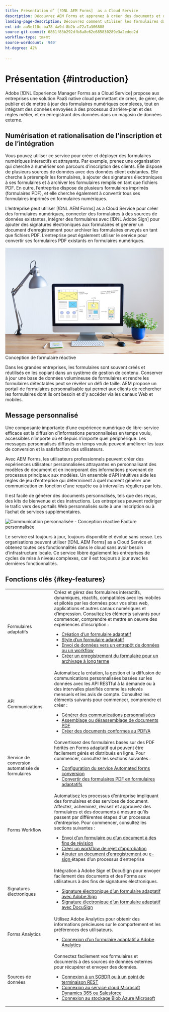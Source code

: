 ```yaml
---
title: Présentation d’ [!DNL AEM Forms]  as a Cloud Service
description: Découvrez AEM Forms et apprenez à créer des documents et du contenu de formulaire pour les entreprises. Découvrez Platform-as-a-Service (PaaS) et apprenez à gérer des formulaires numériques et des processus d’entreprise à l’échelle de l’organisation, ainsi qu’à connecter Forms aux sources de données actives.
landing-page-description: Découvrez comment utiliser les formulaires dans AEM as a Cloud Service.
exl-id: aa5ef10c-ba78-4a9d-8b2b-a72a7a306888
source-git-commit: 6861f83b292dfb8a8e62e685830289e3a2eded2d
workflow-type: tm+mt
source-wordcount: '940'
ht-degree: 42%

---
```


# Présentation {#introduction}

Adobe [!DNL Experience Manager Forms as a Cloud Service] propose aux entreprises une solution PaaS native cloud permettant de créer, de gérer, de publier et de mettre à jour des formulaires numériques complexes, tout en intégrant des données envoyées à des processus d’arrière-plan et des règles métier, et en enregistrant des données dans un magasin de données externe.

## Numérisation et rationalisation de l’inscription et de l’intégration

Vous pouvez utiliser ce service pour créer et déployer des formulaires numériques interactifs et attrayants. Par exemple, prenez une organisation qui cherche à numériser son parcours d’inscription des clients. Elle dispose de plusieurs sources de données avec des données client existantes. Elle cherche à préremplir les formulaires, à ajouter des signatures électroniques à ses formulaires et à archiver les formulaires remplis en tant que fichiers PDF. En outre, l’entreprise dispose de plusieurs formulaires imprimés (formulaires PDF), et elle cherche également à convertir tous ses formulaires imprimés en formulaires numériques.

L’entreprise peut utiliser [!DNL AEM Forms] as a Cloud Service pour créer des formulaires numériques, connecter des formulaires à des sources de données existantes, intégrer des formulaires avec [!DNL Adobe Sign] pour ajouter des signatures électroniques aux formulaires et générer un document d’enregistrement pour archiver les formulaires envoyés en tant que fichiers PDF. L’entreprise peut également utiliser le service pour convertir ses formulaires PDF existants en formulaires numériques.

![Collecte de données - Conception de formulaire réactive](/help/forms/assets/data-collection.jpeg)
Conception de formulaire réactive

Dans les grandes entreprises, les formulaires sont souvent créés et réutilisés en les copiant dans un système de gestion de contenu. Conserver à jour une base de données volumineuse de formulaires et rendre les formulaires détectables peut se révéler un défi de taille. AEM propose un portail de formulaires personnalisable qui permet aux clients de rechercher les formulaires dont ils ont besoin et d’y accéder via les canaux Web et mobiles.

## Message personnalisé

Une composante importante d’une expérience numérique de libre-service efficace est la diffusion d’informations personnalisées en temps voulu, accessibles n’importe où et depuis n’importe quel périphérique. Les messages personnalisés diffusés en temps voulu peuvent améliorer les taux de conversion et la satisfaction des utilisateurs.

Avec AEM Forms, les utilisateurs professionnels peuvent créer des expériences utilisateur personnalisées attrayantes en personnalisant des modèles de document et en incorporant des informations provenant de processus principaux aux modèles. Un ensemble d’API intuitives aide les règles de jeu d’entreprise qui déterminent à quel moment générer une communication en fonction d’une requête ou à intervalles réguliers par lots.

Il est facile de générer des documents personnalisés, tels que des reçus, des kits de bienvenue et des instructions. Les entreprises peuvent rediriger le trafic vers des portails Web personnalisés suite à une inscription ou à l’achat de services supplémentaires.


![Communication personnalisée - Conception réactive](/help/forms/assets/personalized-communication.jpeg)
Facture personnalisée

Le service est toujours à jour, toujours disponible et évolue sans cesse. Les organisations peuvent utiliser [!DNL AEM Forms] as a Cloud Service et obtenez toutes ces fonctionnalités dans le cloud sans avoir besoin d’infrastructure locale. Ce service libère également les entreprises de cycles de mise à niveau complexes, car il est toujours à jour avec les dernières fonctionnalités.

## Fonctions clés {#key-features}

|  |  |
|---|---|
| Formulaires adaptatifs | Créez et gérez des formulaires interactifs, dynamiques, réactifs, compatibles avec les mobiles et pilotés par les données pour vos sites web, applications et autres canaux numériques et d’impression. Consultez les éléments suivants pour commencer, comprendre et mettre en oeuvre des expériences d’inscription : <ul><li><a href="https://experienceleague.adobe.com/docs/experience-manager-cloud-service/content/forms/adaptive-forms-authoring/authoring-adaptive-forms-foundation-components/create-an-adaptive-form-on-forms-cs/creating-adaptive-form.html"> Création d’un formulaire adaptatif </a></li><li><a href="https://experienceleague.adobe.com/docs/experience-manager-cloud-service/content/forms/adaptive-forms-authoring/authoring-adaptive-forms-foundation-components/create-an-adaptive-form-on-forms-cs/themes.html">Style d’un formulaire adaptatif</a></li><li><a href="https://experienceleague.adobe.com/docs/experience-manager-cloud-service/content/forms/adaptive-forms-authoring/authoring-adaptive-forms-foundation-components/configure-submit-actions-and-metadata-submission/configuring-submit-actions.html#enabling-server-side-validation-br"> Envoi de données vers un entrepôt de données ou un workflow</a></li><li><a href="https://experienceleague.adobe.com/docs/experience-manager-cloud-service/content/forms/adaptive-forms-authoring/authoring-adaptive-forms-foundation-components/generate-document-of-record-for-non-xfa-based-adaptive-forms.html"> Créer un enregistrement du formulaire pour un archivage à long terme</a></li></ul> |
| API Communications | Automatisez la création, la gestion et la diffusion de communications personnalisées basées sur les données avec les API RESTful à la demande ou à des intervalles planifiés comme les relevés mensuels et les avis de compte. Consultez les éléments suivants pour commencer, comprendre et créer : <ul><li><a href="https://experienceleague.adobe.com/docs/experience-manager-cloud-service/content/forms/using-communications/aem-forms-cloud-service-communications-introduction.html?#document-generation"> Générer des communications personnalisées </a> </li><li><a href="https://experienceleague.adobe.com/docs/experience-manager-cloud-service/content/forms/using-communications/aem-forms-cloud-service-communications-introduction.html?#document-manipulation"> Assemblage ou désassemblage de documents PDF </a> </li><li><a href="https://experienceleague.adobe.com/docs/experience-manager-cloud-service/content/forms/using-communications/aem-forms-cloud-service-communications-introduction.html?#convert-to-and-validate-pdf%2Fa-compliant-documents">Créer des documents conformes au PDF/A </a></li></ul> |
| Service de conversion automatisée de formulaires | Convertissez des formulaires basés sur des PDF hérités en Forms adaptatif qui peuvent être facilement gérés et distribués en ligne. Pour commencer, consultez les sections suivantes : <ul><li><a href="https://experienceleague.adobe.com/docs/aem-forms-automated-conversion-service/using/configure-service.html?lang=fr">Configuration du service Automated forms conversion</a></li><li><a href="https://experienceleague.adobe.com/docs/aem-forms-automated-conversion-service/using/convert-existing-forms-to-adaptive-forms.html?lang=fr">Convertir des formulaires PDF en formulaires adaptatifs </a></li></ul> |
| Forms Workflow | Automatisez les processus d’entreprise impliquant des formulaires et des services de document. Affectez, acheminez, révisez et approuvez des formulaires et des documents à mesure qu’ils passent par différentes étapes d’un processus d’entreprise. Pour commencer, consultez les sections suivantes :  <ul><li><a href="https://experienceleague.adobe.com/docs/experience-manager-cloud-service/content/forms/adaptive-forms-authoring/authoring-adaptive-forms-foundation-components/create-reviews-forms.html">Envoi d’un formulaire ou d’un document à des fins de révision</a></li><li><a href="https://experienceleague.adobe.com/docs/experience-manager-cloud-service/content/forms/create-form-centric-workflows/aem-forms-workflow-step-reference.html?#assign-task-step">Créer un workflow de rejet d’approbation</a></li><li><a href="https://experienceleague.adobe.com/docs/experience-manager-cloud-service/content/forms/create-form-centric-workflows/aem-forms-workflow-step-reference.html?#generate-document-of-record-step">Ajouter un document d’enregistrement </a> ou <a href="https://experienceleague.adobe.com/docs/experience-manager-cloud-service/content/forms/create-form-centric-workflows/aem-forms-workflow-step-reference.html?#sign-document-step"> e-sign </a> étapes d’un processus d’entreprise</a></li></ul> |
| Signatures électroniques | Intégration à Adobe Sign et DocuSign pour envoyer facilement des documents et des Forms aux utilisateurs à des fins de signatures électroniques. <ul><li><a href="https://experienceleague.adobe.com/docs/experience-manager-cloud-service/content/forms/adaptive-forms-authoring/authoring-adaptive-forms-foundation-components/use-adobe-sign/working-with-adobe-sign.html">Signature électronique d’un formulaire adaptatif avec Adobe Sign </a></li><li></a> <a href="https://experienceleague.adobe.com/docs/experience-manager-cloud-service/content/forms/integrate/services/integrate-docusign-adaptive-forms.html">Signature électronique d’un formulaire adaptatif avec DocuSign </a></li></ul> |
| Forms Analytics | Utilisez Adobe Analytics pour obtenir des informations précieuses sur le comportement et les préférences des utilisateurs. <ul><li><a href="https://experienceleague.adobe.com/docs/experience-manager-cloud-service/content/forms/integrate/services/integrate-aem-forms-with-adobe-analytics.html?lang=en">Connexion d’un formulaire adaptatif à Adobe Analytics</a></li></ul> |
| Sources de données | Connectez facilement vos formulaires et documents à des sources de données externes pour récupérer et envoyer des données. <ul><li><a href="https://experienceleague.adobe.com/docs/experience-manager-cloud-service/content/forms/integrate/use-form-data-model/configure-data-sources.html?lang=en">Connexion à un SGBDR ou à un point de terminaison REST</a></li><li><a href="https://experienceleague.adobe.com/docs/experience-manager-cloud-service/content/forms/integrate/use-form-data-model/configure-msdynamics-salesforce.html?lang=en">Connexion au service cloud Microsoft Dynamics 365 ou Salesforce</a></li><li><a href="https://experienceleague.adobe.com/docs/experience-manager-cloud-service/content/forms/integrate/use-form-data-model/configure-azure-storage.html?lang=en">Connexion au stockage Blob Azure Microsoft</a></li></ul> |


